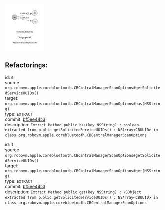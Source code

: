 <img src=subgraph_atomic_3.svg width=25%>

## Refactorings:

id: `0`\
source `org.robovm.apple.corebluetooth.CBCentralManagerScanOptions#getSolicitedServiceUUIDs()`\
target: `org.robovm.apple.corebluetooth.CBCentralManagerScanOptions#has(NSString)`\
type: `EXTRACT`\
commit: [bf5ee44b3](https://github.com/robovm/robovm/commit/bf5ee44b3b576e01ab09cae9f50300417b01dc07)\
description: `Extract Method public has(key NSString) : boolean extracted from public getSolicitedServiceUUIDs() : NSArray<CBUUID> in class org.robovm.apple.corebluetooth.CBCentralManagerScanOptions`

id: `1`\
source `org.robovm.apple.corebluetooth.CBCentralManagerScanOptions#getSolicitedServiceUUIDs()`\
target: `org.robovm.apple.corebluetooth.CBCentralManagerScanOptions#get(NSString)`\
type: `EXTRACT`\
commit: [bf5ee44b3](https://github.com/robovm/robovm/commit/bf5ee44b3b576e01ab09cae9f50300417b01dc07)\
description: `Extract Method public get(key NSString) : NSObject extracted from public getSolicitedServiceUUIDs() : NSArray<CBUUID> in class org.robovm.apple.corebluetooth.CBCentralManagerScanOptions`

